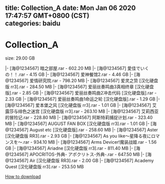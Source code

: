 
title: Collection_A
date: Mon Jan 06 2020 17:47:57 GMT+0800 (CST)    
categories: baidu
---

# Collection_A
size: 29.00 GB
 
 
|- [海@1234567] 暗之部屋.rar - 602.20 MB
|- [海@1234567] 愛佳でいくの！！.rar - 4.15 GB
|- [海@1234567] 爱神餐馆2.rar - 4.46 GB
|- [海@1234567] 爱情研究院.rar - 798.20 MB
|- [海@1234567] 爱灵之贽 [汉化硬盘版 rr3].rar - 284.50 MB
|- [海@1234567] 爱丽丝奏鸣曲3真相终章 [汉化硬盘版].rar - 2.85 GB
|- [海@1234567] 爱丽丝奏鸣曲2冲击代码 [汉化硬盘版].rar - 2.33 GB
|- [海@1234567] 爱丽丝奏鸣曲1命运之轮 [汉化硬盘版].rar - 1.29 GB
|- [海@1234567] 爱本堡之风 [汉化硬盘版 rr3].rar - 1.01 GB
|- [海@1234567] 艾露莎与绯色之迷宫 [汉化硬盘版 rr3].rar - 263.10 MB
|- [海@1234567] 艾莉西亚的冒险记.rar - 228.80 MB
|- [海@1234567] 阿斯特莉捕捉计划.rar - 323.40 MB
|- [海@1234567] AUGUST FAN BOX [汉化硬盘版 rr3].rar - 1.01 GB
|- [海@1234567] August etc [汉化硬盘版].rar - 258.60 MB
|- [海@1234567] Aster [汉化硬盘版 RR3].rar - 2.93 GB
|- [海@1234567] As you like～星降る夜にロマンスを～.rar - 934.10 MB
|- [海@1234567] Arms Devicer!魔装战姬.rar - 1.56 GB
|- [海@1234567] Ariadne [汉化硬盘版 rr3].rar - 811.40 MB
|- [海@1234567] APOCRITOS-外典- アポクリトス-外典-.rar - 647.50 MB
|- [海@1234567] Air [汉化硬盘版 RR3].rar - 2.00 GB
|- [海@1234567] Academy Quest  [汉化硬盘版 rr3].rar - 253.50 MB

[How to download](https://bpcam.bemobtrk.com/go/2ceec3aa-1ca2-46d6-b9ff-aaa5c184517c?jno=5174)